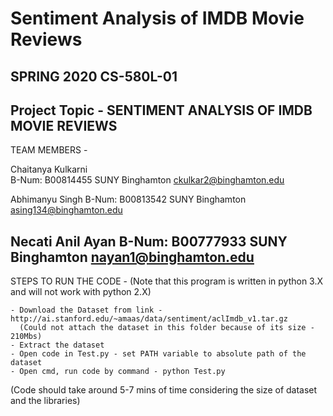 # Sentiment Analysis of IMDB Movie Reviews

SPRING 2020  CS-580L-01
------------------------------------------------------------------
Project Topic - SENTIMENT ANALYSIS OF IMDB MOVIE REVIEWS
------------------------------------------------------------------
TEAM MEMBERS - 

Chaitanya Kulkarni		
B-Num: B00814455
SUNY Binghamton	
ckulkar2@binghamton.edu

Abhimanyu Singh
B-Num: B00813542
SUNY Binghamton
asing134@binghamton.edu

Necati Anil Ayan
B-Num: B00777933
SUNY Binghamton
nayan1@binghamton.edu
------------------------------------------------------------------
STEPS TO RUN THE CODE -
(Note that this program is written in python 3.X and will not work with python 2.X)
 
	- Download the Dataset from link - http://ai.stanford.edu/~amaas/data/sentiment/aclImdb_v1.tar.gz
	  (Could not attach the dataset in this folder because of its size - 210Mbs)
	- Extract the dataset
	- Open code in Test.py - set PATH variable to absolute path of the dataset
	- Open cmd, run code by command - python Test.py

(Code should take around 5-7 mins of time considering the size of dataset and the libraries)